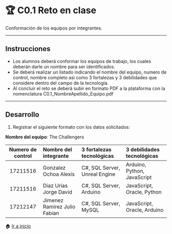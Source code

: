 # :trophy: C0.1 Reto en clase

Conformación de los equipos por integrantes.
___

## Instrucciones

- Los alumnos deberá conformar los equipos de trabajo, los cuales deberán darle un nombre para ser identificados.
- Se deberá realizar un listado indicando el nombre del equipo, numero de control, nombre completo asi como 3 fortalezas y 3 debilidades que considere dentro del campo de la tecnología.
- Al concluir el reto se deberá subir en formato PDF a la plataforma con la nomenclatura C0.1_NombreApellido_Equipo.pdf

___

## Desarrollo

1. Registrar el siguiente formato con los datos solicitados:

**Nombre del equipo**: The Challengers

Numero de control | Nombre del integrante | 3 fortalezas tecnológicas | 3 debilidades tecnológicas
:-: | :-- | :-- |:--
17211516| Gonzalez Ochoa Alexis  | C#, SQL Server, Unreal Engine | Arduino, Python, JavaScript
17211516 | Diaz Urias Jorge David  | C#, SQL Server, Arduino | JavaScript, Oracle, Python
17212147 | Jimenez Ramirez Julio Fabian  | C#, SQL Server, MySQL | JavaScript, Oracle, Arduino

:house: [Ir a inicio](https://github.com/JDavidDiaz/Sistemas-Programables)